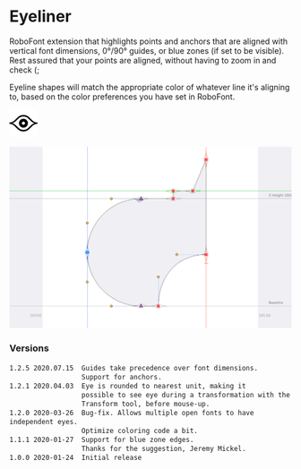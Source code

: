 # Eyeliner


RoboFont extension that highlights points and anchors that are aligned with vertical font dimensions, 0°/90° guides, or blue zones (if set to be visible). Rest assured that your points are aligned, without having to zoom in and check (;

Eyeline shapes will match the appropriate color of whatever line it's aligning to, based on the color preferences you have set in RoboFont.


![](./_images/Eyeliner_mechanicIcon_small.png)

![](./_images/Eyeliner_demo.png)


### Versions

	1.2.5 2020.07.15  Guides take precedence over font dimensions.                              
	                  Support for anchors.
	1.2.1 2020.04.03  Eye is rounded to nearest unit, making it 
	                  possible to see eye during a transformation with the 
	                  Transform tool, before mouse-up.
	1.2.0 2020-03-26  Bug-fix. Allows multiple open fonts to have independent eyes. 
	                  Optimize coloring code a bit.
	1.1.1 2020-01-27  Support for blue zone edges. 
	                  Thanks for the suggestion, Jeremy Mickel.
	1.0.0 2020-01-24  Initial release
